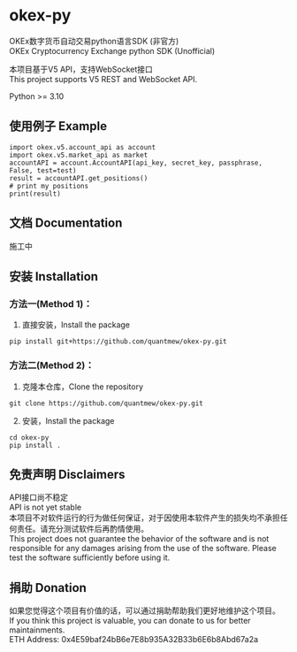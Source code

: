 # okex-py
OKEx数字货币自动交易python语言SDK (非官方)  
OKEx Cryptocurrency Exchange python SDK (Unofficial)

本项目基于V5 API，支持WebSocket接口  
This project supports V5 REST and WebSocket API.

Python >= 3.10

## 使用例子 Example
``` python3
import okex.v5.account_api as account
import okex.v5.market_api as market
accountAPI = account.AccountAPI(api_key, secret_key, passphrase, False, test=test)
result = accountAPI.get_positions()
# print my positions
print(result)
```

## 文档 Documentation
施工中

## 安装 Installation

### 方法一(Method 1)：
1. 直接安装，Install the package
```
pip install git+https://github.com/quantmew/okex-py.git 
```

### 方法二(Method 2)：
1. 克隆本仓库，Clone the repository
```
git clone https://github.com/quantmew/okex-py.git
```

2. 安装，Install the package
```
cd okex-py
pip install .
```

## 免责声明 Disclaimers
API接口尚不稳定  
API is not yet stable  
本项目不对软件运行的行为做任何保证，对于因使用本软件产生的损失均不承担任何责任。请充分测试软件后再酌情使用。  
This project does not guarantee the behavior of the software and is not responsible for any damages arising from the use of the software. Please test the software sufficiently before using it.  

## 捐助 Donation
如果您觉得这个项目有价值的话，可以通过捐助帮助我们更好地维护这个项目。  
If you think this project is valuable, you can donate to us for better maintainments.   
ETH Address: 0x4E59baf24bB6e7E8b935A32B33b6E6b8Abd67a2a   

